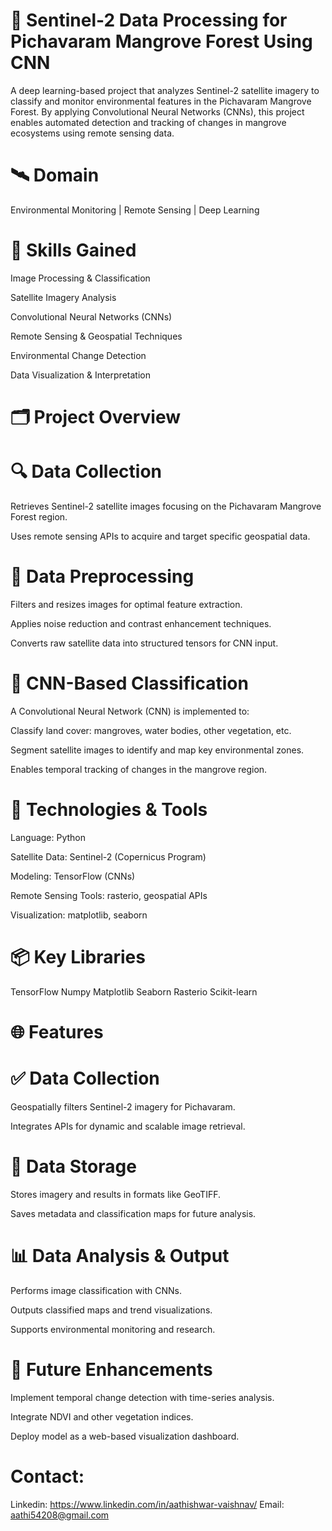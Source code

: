 # 🌿 Sentinel-2 Data Processing for Pichavaram Mangrove Forest Using CNN
A deep learning-based project that analyzes Sentinel-2 satellite imagery to classify and monitor environmental features in the Pichavaram Mangrove Forest. By applying Convolutional Neural Networks (CNNs), this project enables automated detection and tracking of changes in mangrove ecosystems using remote sensing data.

# 🛰️ Domain
Environmental Monitoring | Remote Sensing | Deep Learning

# 🧠 Skills Gained
Image Processing & Classification 

Satellite Imagery Analysis

Convolutional Neural Networks (CNNs)

Remote Sensing & Geospatial Techniques

Environmental Change Detection

Data Visualization & Interpretation

# 🗂️ Project Overview
# 🔍 Data Collection
Retrieves Sentinel-2 satellite images focusing on the Pichavaram Mangrove Forest region.

Uses remote sensing APIs to acquire and target specific geospatial data.

# 🧹 Data Preprocessing
Filters and resizes images for optimal feature extraction.

Applies noise reduction and contrast enhancement techniques.

Converts raw satellite data into structured tensors for CNN input.

# 🧠 CNN-Based Classification
A Convolutional Neural Network (CNN) is implemented to:

Classify land cover: mangroves, water bodies, other vegetation, etc.

Segment satellite images to identify and map key environmental zones.

Enables temporal tracking of changes in the mangrove region.

# 🧰 Technologies & Tools
Language: Python

Satellite Data: Sentinel-2 (Copernicus Program)

Modeling: TensorFlow (CNNs)

Remote Sensing Tools: rasterio, geospatial APIs

Visualization: matplotlib, seaborn

# 📦 Key Libraries

TensorFlow
Numpy
Matplotlib
Seaborn
Rasterio
Scikit-learn

# 🌐 Features
# ✅ Data Collection
Geospatially filters Sentinel-2 imagery for Pichavaram.

Integrates APIs for dynamic and scalable image retrieval.

# 📁 Data Storage
Stores imagery and results in formats like GeoTIFF.

Saves metadata and classification maps for future analysis.

# 📊 Data Analysis & Output
Performs image classification with CNNs.

Outputs classified maps and trend visualizations.

Supports environmental monitoring and research.

# 🚀 Future Enhancements
Implement temporal change detection with time-series analysis.

Integrate NDVI and other vegetation indices.

Deploy model as a web-based visualization dashboard.

# Contact:
Linkedin: https://www.linkedin.com/in/aathishwar-vaishnav/ Email: aathi54208@gmail.com
